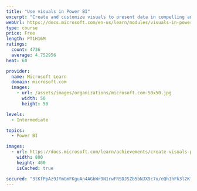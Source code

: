 ```yaml
---
title: "Use visuals in Power BI"
excerpt: "Create and customize visuals to present data in compelling and insightful ways."
webUrl: https://docs.microsoft.com/en-us/learn/modules/visuals-in-power-bi/
type: course
price: Free
length: PT1H16M
ratings:
  count: 4736
  average: 4.752956
heat: 60

provider:
  name: Microsoft Learn
  domain: microsoft.com
  images:
    - url: /assets/images/organizations/microsoft.com-50x50.jpg
      width: 50
      height: 50

levels:
  - Intermediate

topics:
  - Power BI

images:
  - url: https://docs.microsoft.com/learn/achievements/create-visuals-power-bi-desktop-social.png
    width: 800
    height: 400
    isCached: true

secured: "3tKfPpAz9JYmGmFKguAn4AGbWr9N1rwFRSDJSZb5bNJX9c7x/eQh1hFk3l2KfpNnGw1tgElGV4wXkv4CaTGULxzXXFHSfCrVl+2ImZRr+Jwido02yF0CDEVGZdWwNlSxkw7hbO+p2Jn9iMMs2/PSh1Yf574sQ09taPZyze/jQmcQSLiE8ldywDg7wz3WZX6zZoGtlfVs+KaJRe4EnO1RqLzsLAxATT+3S/dzFzehQTt/uZutairSR4EWcMcEbNHPdrB0E7V5nCCJA0nmfOLJBu1FQgMERjoM13IKvO7gpSHAnqLgDJJZmx7qMpTtOfo+prXp1HfNa5+HBuo9cqJGxv+af44sLBywha+FTx8005mvmGykqBpTjsNitEKgVFv5POiOyOjLCfXFYG5zMg2ovq/xb+pe20T+wwoqzyO4GY4=;fvkSslO0nY23Vv3j/bi5dA=="
---
```


